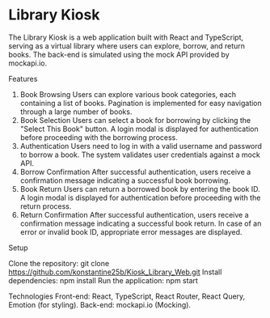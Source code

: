 # Library Kiosk 

The Library Kiosk is a web application built with React and TypeScript, serving as a virtual library where users can explore, borrow, and return books. The back-end is simulated using the mock API provided by mockapi.io.



Features
1. Book Browsing
Users can explore various book categories, each containing a list of books.
Pagination is implemented for easy navigation through a large number of books.
2. Book Selection
Users can select a book for borrowing by clicking the "Select This Book" button.
A login modal is displayed for authentication before proceeding with the borrowing process.
3. Authentication
Users need to log in with a valid username and password to borrow a book.
The system validates user credentials against a mock API.
4. Borrow Confirmation
After successful authentication, users receive a confirmation message indicating a successful book borrowing.
5. Book Return
Users can return a borrowed book by entering the book ID.
A login modal is displayed for authentication before proceeding with the return process.
6. Return Confirmation
After successful authentication, users receive a confirmation message indicating a successful book return.
In case of an error or invalid book ID, appropriate error messages are displayed.



Setup

Clone the repository: git clone https://github.com/konstantine25b/Kiosk_Library_Web.git
Install dependencies: npm install
Run the application: npm start



Technologies
Front-end: React, TypeScript, React Router, React Query, Emotion (for styling).
Back-end: mockapi.io (Mocking).


